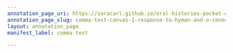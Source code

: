 ```yaml
---
annotation_page_uri: https://saracarl.github.io/oral-histories-pocket-desert/annotations/comma-test-canvas-1-response-to-hyman-and-o-connor--anthony-west.json
annotation_page_slug: comma-test-canvas-1-response-to-hyman-and-o-connor--anthony-west
layout: annotation_page
manifest_label: comma test

---
```

